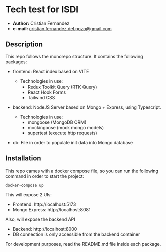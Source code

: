 # Tech test for ISDI
* **Author:** Cristian Fernandez
* **e-mail:** [cristian.fernandez.del.pozo@gmail.com](mailto:cristian.fernandez.del.pozo@gmail.com) 

## Description
This repo follows the monorepo structure. It contains the following packages:

*  frontend: React index based on VITE 
    + Technologies in use:
        - Redux Toolkit Query (RTK Query)
        - React Hook Forms 
        - Tailwind CSS 
*  backend: NodeJS Server based on Mongo + Express, using Typescript.
    + Technologies in use:
      + mongoose  (MongoDB ORM)
      + mockingoose (mock mongo models)
      + supertest (execute http requests)
 
* db: File in order to populate init data into Mongo database 


## Installation
This repo cames with a docker compose file, so you can run the following command in order to start the project:

```bash 
docker-compose up
```

This will expose 2 UIs:
* Frontend: http://localhost:5173
* Mongo Express: http://localhost:8081

Also, will expose the backend API
* Backend: http://localhost:8000
* DB connection is only accessible from the backend container

For development purposes, read the README.md file inside each package.
